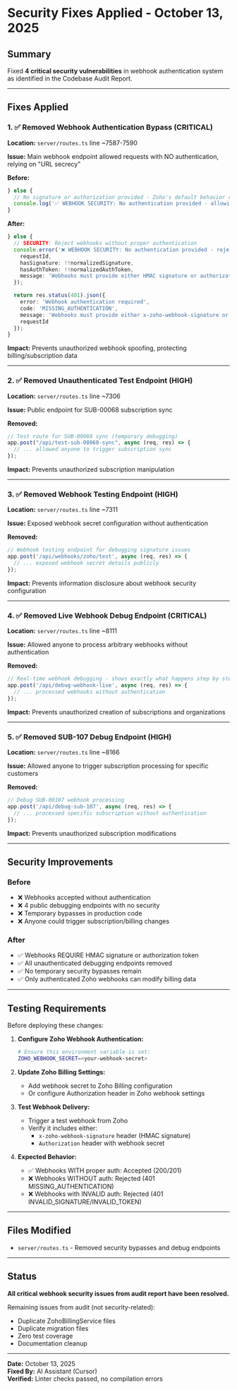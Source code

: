 # Security Fixes Applied - October 13, 2025

## Summary
Fixed **4 critical security vulnerabilities** in webhook authentication system as identified in the Codebase Audit Report.

---

## Fixes Applied

### 1. ✅ **Removed Webhook Authentication Bypass** (CRITICAL)
**Location:** `server/routes.ts` line ~7587-7590

**Issue:** Main webhook endpoint allowed requests with NO authentication, relying on "URL secrecy"

**Before:**
```typescript
} else {
  // No signature or authorization provided - Zoho's default behavior relies on URL secrecy
  console.log('✅ WEBHOOK SECURITY: No authentication provided - allowing based on URL secrecy (normal for Zoho)', { requestId });
}
```

**After:**
```typescript
} else {
  // SECURITY: Reject webhooks without proper authentication
  console.error('❌ WEBHOOK SECURITY: No authentication provided - rejecting for security', {
    requestId,
    hasSignature: !!normalizedSignature,
    hasAuthToken: !!normalizedAuthToken,
    message: 'Webhooks must provide either HMAC signature or authorization token'
  });

  return res.status(401).json({
    error: 'Webhook authentication required',
    code: 'MISSING_AUTHENTICATION',
    message: 'Webhooks must provide either x-zoho-webhook-signature or Authorization header',
    requestId
  });
}
```

**Impact:** Prevents unauthorized webhook spoofing, protecting billing/subscription data

---

### 2. ✅ **Removed Unauthenticated Test Endpoint** (HIGH)
**Location:** `server/routes.ts` line ~7306

**Issue:** Public endpoint for SUB-00068 subscription sync

**Removed:**
```typescript
// Test route for SUB-00068 sync (temporary debugging)
app.post("/api/test-sub-00068-sync", async (req, res) => {
  // ... allowed anyone to trigger subscription sync
});
```

**Impact:** Prevents unauthorized subscription manipulation

---

### 3. ✅ **Removed Webhook Testing Endpoint** (HIGH)
**Location:** `server/routes.ts` line ~7311

**Issue:** Exposed webhook secret configuration without authentication

**Removed:**
```typescript
// Webhook testing endpoint for debugging signature issues
app.post('/api/webhooks/zoho/test', async (req, res) => {
  // ... exposed webhook secret details publicly
});
```

**Impact:** Prevents information disclosure about webhook security configuration

---

### 4. ✅ **Removed Live Webhook Debug Endpoint** (CRITICAL)
**Location:** `server/routes.ts` line ~8111

**Issue:** Allowed anyone to process arbitrary webhooks without authentication

**Removed:**
```typescript
// Real-time webhook debugging - shows exactly what happens step by step
app.post('/api/debug-webhook-live', async (req, res) => {
  // ... processed webhooks without authentication
});
```

**Impact:** Prevents unauthorized creation of subscriptions and organizations

---

### 5. ✅ **Removed SUB-107 Debug Endpoint** (HIGH)
**Location:** `server/routes.ts` line ~8166

**Issue:** Allowed anyone to trigger subscription processing for specific customers

**Removed:**
```typescript
// Debug SUB-00107 webhook processing
app.post('/api/debug-sub-107', async (req, res) => {
  // ... processed specific subscription without authentication
});
```

**Impact:** Prevents unauthorized subscription modifications

---

## Security Improvements

### Before
- ❌ Webhooks accepted without authentication
- ❌ 4 public debugging endpoints with no security
- ❌ Temporary bypasses in production code
- ❌ Anyone could trigger subscription/billing changes

### After
- ✅ Webhooks REQUIRE HMAC signature or authorization token
- ✅ All unauthenticated debugging endpoints removed
- ✅ No temporary security bypasses remain
- ✅ Only authenticated Zoho webhooks can modify billing data

---

## Testing Requirements

Before deploying these changes:

1. **Configure Zoho Webhook Authentication:**
   ```bash
   # Ensure this environment variable is set:
   ZOHO_WEBHOOK_SECRET=<your-webhook-secret>
   ```

2. **Update Zoho Billing Settings:**
   - Add webhook secret to Zoho Billing configuration
   - Or configure Authorization header in Zoho webhook settings

3. **Test Webhook Delivery:**
   - Trigger a test webhook from Zoho
   - Verify it includes either:
     - `x-zoho-webhook-signature` header (HMAC signature)
     - `Authorization` header with webhook secret

4. **Expected Behavior:**
   - ✅ Webhooks WITH proper auth: Accepted (200/201)
   - ❌ Webhooks WITHOUT auth: Rejected (401 MISSING_AUTHENTICATION)
   - ❌ Webhooks with INVALID auth: Rejected (401 INVALID_SIGNATURE/INVALID_TOKEN)

---

## Files Modified

- `server/routes.ts` - Removed security bypasses and debug endpoints

---

## Status

**All critical webhook security issues from audit report have been resolved.**

Remaining issues from audit (not security-related):
- Duplicate ZohoBillingService files
- Duplicate migration files  
- Zero test coverage
- Documentation cleanup

---

**Date:** October 13, 2025  
**Fixed By:** AI Assistant (Cursor)  
**Verified:** Linter checks passed, no compilation errors



